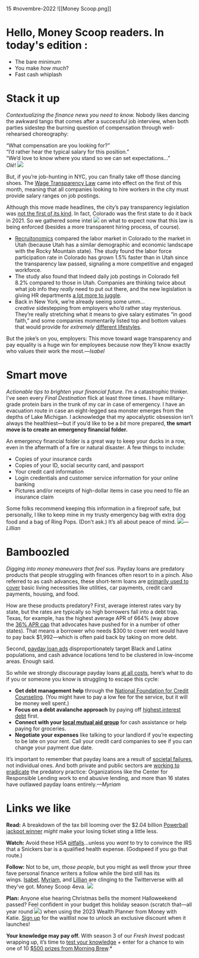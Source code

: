 15 #novembre-2022
![[Money Scoop.png]]

# Hello, Money Scoop readers. In today's edition :
-   The bare minimum
-   You make _how much_?
-   Fast cash whiplash
# Stack it up
_Contextualizing the finance news you need to know._
Nobody likes dancing the awkward tango that comes after a successful job interview, when both parties sidestep the burning question of compensation through well-rehearsed choreography:

“What compensation are you looking for?”  
“I’d rather hear the typical salary for this position.”  
“We’d love to know where you stand so we can set expectations…”  
_Olé_! ![](https://ci3.googleusercontent.com/proxy/w9S2jQXNmqdjlscSYzSRrjOXJY3onHaqLEoxeHfVpQCvwYF3nTaPH7egcivrUhliLuPk9n55zkVruVubciEgQBWRQrcfUjG77NDyPvlmsGyLjo3YIFBbM-KKQmEB1bh9jUXgPRL0VPxO6bI_gn3WqMxEZQ=s0-d-e1-ft#https://emojipedia-us.s3.dualstack.us-west-1.amazonaws.com/thumbs/120/apple/237/dancer_1f483.png)

But, if you’re job-hunting in NYC, you can finally take off those dancing shoes. The [Wage Transparency Law](https://link.morningbrew.com/click/29707012.325016/aHR0cHM6Ly93d3cuY25iYy5jb20vMjAyMi8xMC8zMS9zYWxhcnktcmFuZ2VzLWFyZS1jb21pbmctdG8tbnljLWpvYi1hZHMtb24tbm92LTFoZXJlcy13aGF0LXRvLWtub3cuaHRtbD91dG1fY2FtcGFpZ249bXMmdXRtX21lZGl1bT1uZXdzbGV0dGVyJnV0bV9zb3VyY2U9bW9ybmluZ19icmV3/6360d8c913646a717506c2efB02eeddb5) came into effect on the first of this month, meaning that all companies looking to hire workers in the city must provide salary ranges on job postings.

Although this move made headlines, the city’s pay transparency legislation was [not the first of its kind](https://link.morningbrew.com/click/29707012.325016/aHR0cHM6Ly93d3cuYnVzaW5lc3NpbnNpZGVyLmNvbS9saXN0LW9mLXN0YXRlcy1hbmQtY2l0aWVzLXdpdGgtcGF5LXRyYW5zcGFyZW5jeS1sYXdzLWNvbG9yYWRvLTIwMjItMTE_dXRtX2NhbXBhaWduPW1zJnV0bV9tZWRpdW09bmV3c2xldHRlciZ1dG1fc291cmNlPW1vcm5pbmdfYnJldw/6360d8c913646a717506c2efB6c02d35f). In fact, Colorado was the first state to do it back in 2021. So we gathered some intel ![](https://ci3.googleusercontent.com/proxy/pLBEgq_NSMZ7dCbnyB6f19LNGzbOi8G-EtQSZKzeCml5x77f-oN023KnyZiVhw3PRZKXyp8eD6yOOUKRoB6dLZb5KpYmvMF14EjSB6PPhtcxuqI5MCgg7nbtFp0eYW_nMalApfvi8nl4y38wNzHFq7sNeMgSvKfYlszHPzS40Qqr7KbNJrlxrEUOIQ=s0-d-e1-ft#https://emojipedia-us.s3.dualstack.us-west-1.amazonaws.com/thumbs/120/apple/237/left-pointing-magnifying-glass_1f50d.png) on what to expect now that this law is being enforced (besides a more transparent hiring process, of course).

-   [Recruitonomics](https://link.morningbrew.com/click/29707012.325016/aHR0cHM6Ly9yZWNydWl0b25vbWljcy5jb20vZG9lcy1jb2xvcmFkb3MtcGF5LXRyYW5zcGFyZW5jeS1sYXctaGVscC1yZWNydWl0ZXJzLz91dG1fY2FtcGFpZ249bXMmdXRtX21lZGl1bT1uZXdzbGV0dGVyJnV0bV9zb3VyY2U9bW9ybmluZ19icmV3/6360d8c913646a717506c2efB9cc8ec6d) compared the labor market in Colorado to the market in Utah (because Utah has a similar demographic and economic landscape with the Rocky Mountain state). The study found the labor force participation rate in Colorado has grown 1.5% faster than in Utah since the transparency law passed, signaling a more competitive and engaged workforce.
-   The study also found that Indeed daily job postings in Colorado fell 8.2% compared to those in Utah. Companies are thinking twice about what job info they _really_ need to put out there, and the new legislation is giving HR departments [a lot more to juggle](https://link.morningbrew.com/click/29707012.325016/aHR0cHM6Ly93d3cuY25iYy5jb20vMjAyMi8xMS8wNy9ob3ctaHItaXMtYmFsYW5jaW5nLXBheS10cmFuc3BhcmVuY3ktdGlnaHQtam9iLW1hcmtldC1leGVjdXRpdmUtZGVtYW5kcy5odG1sP3V0bV9jYW1wYWlnbj1tcyZ1dG1fbWVkaXVtPW5ld3NsZXR0ZXImdXRtX3NvdXJjZT1tb3JuaW5nX2JyZXc/6360d8c913646a717506c2efBd64033fe).
-   Back in New York, we’re already seeing some umm…_creative_ sidestepping from employers who’d rather stay mysterious. They’re really stretching what it means to give salary estimates “in good faith,” and some companies momentarily listed top and bottom values that would provide for _extremely_ [different lifestyles](https://link.morningbrew.com/click/29707012.325016/aHR0cHM6Ly93d3cuY25iYy5jb20vMjAyMi8xMS8wMy9ueWNzLW5ldy1zYWxhcnktdHJhbnNwYXJlbmN5LWxhdy1pcy1vZmYtdG8tYS1yb2NreS1zdGFydC5odG1sP3V0bV9jYW1wYWlnbj1tcyZ1dG1fbWVkaXVtPW5ld3NsZXR0ZXImdXRtX3NvdXJjZT1tb3JuaW5nX2JyZXc/6360d8c913646a717506c2efB25d8de32).

But the joke’s on you, employers: This move toward wage transparency and pay equality is a huge win for employees because now they’ll know exactly who values their work the most.—_Isabel_
# Smart move
_Actionable tips to brighten your financial future._
I’m a catastrophic thinker. I’ve seen every _Final Destination_ flick at least three times. I have military-grade protein bars in the trunk of my car in case of emergency. I have an evacuation route in case an eight-legged sea monster emerges from the depths of Lake Michigan. I acknowledge that my apocalyptic obsession isn’t always the healthiest—but if you’d like to be a *bit* more prepared, **the smart move is to create an emergency financial folder.**

An emergency financial folder is a great way to keep your ducks in a row, even in the aftermath of a fire or natural disaster. A few things to include:

-   Copies of your insurance cards
-   Copies of your ID, social security card, and passport
-   Your credit card information
-   Login credentials and customer service information for your online banking
-   Pictures and/or receipts of high-dollar items in case you need to file an insurance claim

Some folks recommend keeping this information in a fireproof safe, but personally, I like to keep mine in my trusty emergency bag with extra dog food and a bag of Ring Pops. (Don’t ask.) It’s all about peace of mind. ![](https://ci6.googleusercontent.com/proxy/4B3f3t0AtAhzhQ3Byb9wHi5vnB1AAY-O26ajwyWZFHM9uxlOVN8b5xRwEVYpYdEf0jT8v4uuBf5ZownTmbeBVPfC4cks9kfvKgx81sl-DpmUEBXp3mKKrIeIWr8c54INAoF0mCklTc4eURDB4WbjktOlQ42x=s0-d-e1-ft#https://emojipedia-us.s3.dualstack.us-west-1.amazonaws.com/thumbs/120/apple/237/lollipop_1f36d.png)_—Lillian_
# Bamboozled
_Digging into money maneuvers that feel sus._
Payday loans are predatory products that people struggling with finances often resort to in a pinch. Also referred to as cash advances, these short-term loans are [primarily used to cover](https://link.morningbrew.com/click/29707012.325016/aHR0cHM6Ly93d3cuYmFua3JhdGUuY29tL2xvYW5zL3BlcnNvbmFsLWxvYW5zL3BheWRheS1sb2FuLXN0YXRpc3RpY3MvP3V0bV9jYW1wYWlnbj1tcyZ1dG1fbWVkaXVtPW5ld3NsZXR0ZXImdXRtX3NvdXJjZT1tb3JuaW5nX2JyZXcjOn46dGV4dD1QYXlkYXklMjBsb2FucyUyMGFyZSUyMHNob3J0JTIwdGVybSxtYXklMjBub3QlMjBxdWFsaWZ5JTIwZm9yJTIwZWxzZXdoZXJlLg/6360d8c913646a717506c2efB4068702f) basic living necessities like utilities, car payments, credit card payments, housing, and food.

How are these products predatory? First, average interest rates vary by state, but the rates are typically so high borrowers fall into a debt trap. Texas, for example, has the highest average APR of 664% (way above the [36% APR cap](https://link.morningbrew.com/click/29707012.325016/aHR0cHM6Ly93d3cubmNsYy5vcmcvd3AtY29udGVudC91cGxvYWRzLzIwMjIvMDkvSUJfV2h5XzM2LnBkZj91dG1fY2FtcGFpZ249bXMmdXRtX21lZGl1bT1uZXdzbGV0dGVyJnV0bV9zb3VyY2U9bW9ybmluZ19icmV3/6360d8c913646a717506c2efBa45c4455) that advocates have pushed for in a number of other states). That means a borrower who needs $300 to cover rent would have to pay back $1,992—which is often paid back by taking on more debt.

Second, [payday loan ads](https://link.morningbrew.com/click/29707012.325016/aHR0cHM6Ly93d3cudWguZWR1L25ld3MtZXZlbnRzL3N0b3JpZXMvMjAyMS9kZWNlbWJlci0yMDIxLzEyMjEyMDIxLXJhY2lhbC1kaXNwYXJpdGllcy1pbi1sZW5kaW5nLWluZHVzdHJ5LnBocD91dG1fY2FtcGFpZ249bXMmdXRtX21lZGl1bT1uZXdzbGV0dGVyJnV0bV9zb3VyY2U9bW9ybmluZ19icmV3/6360d8c913646a717506c2efB1b8676f2) disproportionately target Black and Latinx populations, and cash advance locations tend to be clustered in low-income areas. Enough said.

So while we strongly discourage payday loans [at all costs](https://link.morningbrew.com/click/29707012.325016/aHR0cHM6Ly93d3cueW91dHViZS5jb20vd2F0Y2g_dj1sZk5ZYWZJWWNLdw/6360d8c913646a717506c2efBd4e43299), here’s what to do if you or someone you know is struggling to escape this cycle:

-   **Get debt management help** through the [National Foundation for Credit Counseling](https://link.morningbrew.com/click/29707012.325016/aHR0cHM6Ly93d3cubmZjYy5vcmcvYmxvZy9hc2thbmV4cGVydC1wYXlkYXktbG9hbnMtdGFraW5nLWNhbi8_dXRtX2NhbXBhaWduPW1zJnV0bV9tZWRpdW09bmV3c2xldHRlciZ1dG1fc291cmNlPW1vcm5pbmdfYnJldw/6360d8c913646a717506c2efB4137900e). (You might have to pay a low fee for the service, but it will be money well spent.)
-   **Focus on a debt avalanche approach** by paying off [highest interest debt](https://link.morningbrew.com/click/29707012.325016/aHR0cHM6Ly93d3cubmVyZHdhbGxldC5jb20vYXJ0aWNsZS9maW5hbmNlL3doYXQtaXMtYS1kZWJ0LWF2YWxhbmNoZT91dG1fY2FtcGFpZ249bXMmdXRtX21lZGl1bT1uZXdzbGV0dGVyJnV0bV9zb3VyY2U9bW9ybmluZ19icmV3/6360d8c913646a717506c2efBd8301321) first.
-   **Connect with your [local mutual aid group](https://link.morningbrew.com/click/29707012.325016/aHR0cHM6Ly93d3cudGhlY3V0LmNvbS8yMDIwLzA5L3doYXQtZXhhY3RseS1pcy1tdXR1YWwtYWlkLWhvdy10by1nZXQtaW52b2x2ZWQuaHRtbD91dG1fY2FtcGFpZ249bXMmdXRtX21lZGl1bT1uZXdzbGV0dGVyJnV0bV9zb3VyY2U9bW9ybmluZ19icmV3/6360d8c913646a717506c2efB1a470022)** for cash assistance or help paying for groceries.
-   **Negotiate your expenses** like talking to your landlord if you’re expecting to be late on your rent. Call your credit card companies to see if you can change your payment due date.

It’s important to remember that payday loans are a result of [societal failures](https://link.morningbrew.com/click/29707012.325016/aHR0cHM6Ly93d3cucGJzLm9yZy9uZXdzaG91ci9lY29ub215L2NvbHVtbi1uZWVkLWZpeC1zb2NpYWwtc2FmZXR5LW5ldC1ub3Qtc2hhbWUtbmVlZD91dG1fY2FtcGFpZ249bXMmdXRtX21lZGl1bT1uZXdzbGV0dGVyJnV0bV9zb3VyY2U9bW9ybmluZ19icmV3/6360d8c913646a717506c2efBafe35ad0), not individual ones. And both private and public sectors are [working to eradicate](https://link.morningbrew.com/click/29707012.325016/aHR0cHM6Ly93d3cudXNhdG9kYXkuY29tL2luLWRlcHRoL21vbmV5LzIwMjIvMTEvMDMvd2hhdC1wYXlkYXktbG9hbi1hbmQtcHJlZGF0b3J5LWxlbmRpbmcvMTA1OTE2OTEwMDIvP3V0bV9jYW1wYWlnbj1tcyZ1dG1fbWVkaXVtPW5ld3NsZXR0ZXImdXRtX3NvdXJjZT1tb3JuaW5nX2JyZXc/6360d8c913646a717506c2efB3bc38c1d) the predatory practice: Organizations like the Center for Responsible Lending work to end abusive lending, and more than 16 states have outlawed payday loans entirely._—Myriam_
# Links we like
**Read:** A breakdown of the tax bill looming over the $2.04 billion [Powerball jackpot winner](https://link.morningbrew.com/click/29707012.325016/aHR0cHM6Ly93d3cuY25iYy5jb20vMjAyMi8xMS8xMC93b3JsZC1yZWNvcmQtMnBvaW50MDQtYmlsbGlvbi1wb3dlcmJhbGwtamFja3BvdC1zb2xkLW9uZS13aW5uaW5nLXRpY2tldC5odG1sP3V0bV9jYW1wYWlnbj1tcyZ1dG1fbWVkaXVtPW5ld3NsZXR0ZXImdXRtX3NvdXJjZT1tb3JuaW5nX2JyZXc/6360d8c913646a717506c2efBbfc9e47a) *might* make your losing ticket sting a little less.

**Watch:** Avoid these HSA [pitfalls](https://link.morningbrew.com/click/29707012.325016/aHR0cHM6Ly93d3cueW91dHViZS5jb20vd2F0Y2g_dj10cnlCQjdiN1FUUSZ0PTMzMnM/6360d8c913646a717506c2efC1da6baeb)…unless you _want_ to try to convince the IRS that a Snickers bar is a qualified health expense. (Godspeed if you go that route.)

**Follow:** Not to be, um, _those people_, but you might as well throw your three fave personal finance writers a follow while the bird still has its wings. [Isabel](https://link.morningbrew.com/click/29707012.325016/aHR0cHM6Ly90d2l0dGVyLmNvbS9Db250cmVyYXNOZXdzP3V0bV9jYW1wYWlnbj1tcyZ1dG1fbWVkaXVtPW5ld3NsZXR0ZXImdXRtX3NvdXJjZT1tb3JuaW5nX2JyZXc/6360d8c913646a717506c2efBb5bf9550), [Myriam](https://link.morningbrew.com/click/29707012.325016/aHR0cHM6Ly90d2l0dGVyLmNvbS9teXJpYW1hbmRtb25leT91dG1fY2FtcGFpZ249bXMmdXRtX21lZGl1bT1uZXdzbGV0dGVyJnV0bV9zb3VyY2U9bW9ybmluZ19icmV3/6360d8c913646a717506c2efC53903a1b), and [Lillian](https://link.morningbrew.com/click/29707012.325016/aHR0cHM6Ly90d2l0dGVyLmNvbS9vcmlnaW5hbHNwaW5zdHI_dXRtX2NhbXBhaWduPW1zJnV0bV9tZWRpdW09bmV3c2xldHRlciZ1dG1fc291cmNlPW1vcm5pbmdfYnJldw/6360d8c913646a717506c2efBef02b7f3) are clinging to the Twitterverse with all they’ve got. Money Scoop 4eva. ![](https://ci4.googleusercontent.com/proxy/yYlIV9T-hNUzLKVzhaZvr9vh9sAeJLOA8OVrG3xmJRNgRCt032CRe1BgdSTyCLMqy1cv0ADi83uF-9UVO7X5J-Xu22TulLXOikGdvWMdlH4sk0QgqkP_OKHqtuWIMnuXoztjhTyfB4gDVERLxHzbM-IedL0G-Iu14JJvWw=s0-d-e1-ft#https://emojipedia-us.s3.dualstack.us-west-1.amazonaws.com/thumbs/120/apple/237/sparkling-heart_1f496.png)

**Plan:** Anyone else hearing Christmas bells the moment Halloweekend passed? Feel confident in your budget this holiday season (scratch that—all year round ![](https://ci3.googleusercontent.com/proxy/w9S2jQXNmqdjlscSYzSRrjOXJY3onHaqLEoxeHfVpQCvwYF3nTaPH7egcivrUhliLuPk9n55zkVruVubciEgQBWRQrcfUjG77NDyPvlmsGyLjo3YIFBbM-KKQmEB1bh9jUXgPRL0VPxO6bI_gn3WqMxEZQ=s0-d-e1-ft#https://emojipedia-us.s3.dualstack.us-west-1.amazonaws.com/thumbs/120/apple/237/dancer_1f483.png)) when using the 2023 Wealth Planner from Money with Katie. [Sign up](https://link.morningbrew.com/click/29707012.325016/aHR0cHM6Ly93d3cubW9ybmluZ2JyZXcuY29tL21vbmV5LXdpdGgta2F0aWUvc3Vic2NyaWJlL213ay13ZWFsdGgtcGxhbm5lcj91dG1fc291cmNlPWNyb3NzcHJvbW8mdXRtX21lZGl1bT1uZXdzbGV0dGVyJnV0bV9jYW1wYWlnbj1tc18xMTE1MjImbWlkPTIzMGRmNzAyNDdkOTY2NmQwMzQwOTgwOWNlNTE2NGRk/6360d8c913646a717506c2efBbed0e5b1) for the waitlist now to unlock an exclusive discount when it launches!

**Your knowledge may pay off.** With season 3 of our _Fresh Invest_ podcast wrapping up, it’s time to [test your knowledge](http://podcast.freshinvest.site/?utm_campaign=ms&utm_medium=newsletter&utm_source=morning_brew) + enter for a chance to win one of 10 [$500 prizes from Morning Brew](http://podcast.freshinvest.site/?utm_campaign=ms&utm_medium=newsletter&utm_source=morning_brew).*